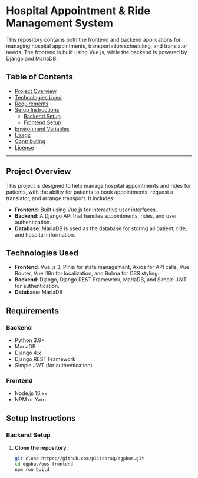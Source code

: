 # Hospital Appointment & Ride Management System

This repository contains both the frontend and backend applications for managing hospital appointments, transportation scheduling, and translator needs. The frontend is built using Vue.js, while the backend is powered by Django and MariaDB.

## Table of Contents
- [Project Overview](#project-overview)
- [Technologies Used](#technologies-used)
- [Requirements](#requirements)
- [Setup Instructions](#setup-instructions)
  - [Backend Setup](#backend-setup)
  - [Frontend Setup](#frontend-setup)
- [Environment Variables](#environment-variables)
- [Usage](#usage)
- [Contributing](#contributing)
- [License](#license)

---

## Project Overview

This project is designed to help manage hospital appointments and rides for patients, with the ability for patients to book appointments, request a translator, and arrange transport. It includes:

- **Frontend**: Built using Vue.js for interactive user interfaces.
- **Backend**: A Django API that handles appointments, rides, and user authentication.
- **Database**: MariaDB is used as the database for storing all patient, ride, and hospital information.

## Technologies Used

- **Frontend**: Vue.js 3, Pinia for state management, Axios for API calls, Vue Router, Vue i18n for localization, and Bulma for CSS styling.
- **Backend**: Django, Django REST Framework, MariaDB, and Simple JWT for authentication.
- **Database**: MariaDB

## Requirements

### Backend
- Python 3.9+
- MariaDB
- Django 4.x
- Django REST Framework
- Simple JWT (for authentication)

### Frontend
- Node.js 16.x+
- NPM or Yarn

## Setup Instructions

### Backend Setup

1. **Clone the repository**:
   ```bash
   git clone https://github.com/piitaaraq/dgpbus.git
   cd dgpbus/bus-frontend
   npm run build

